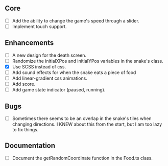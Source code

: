 ## Core

- [ ] Add the ability to change the game's speed through a slider.
- [ ] Implement touch support.

## Enhancements

- [ ] A new design for the death screen. 
- [ ] Randomize the initialXPos and initialYPos variables in the snake's class.
- [x] Use SCSS instead of css.
- [ ] Add sound effects for when the snake eats a piece of food
- [ ] Add linear-gradient css animations.
- [ ] Add score.
- [ ] Add game state indicator (paused, running).

## Bugs

- [ ] Sometimes there seems to be an overlap in the snake's tiles when changing directions. I KNEW about this from the start, but I am too lazy to fix things.


## Documentation

- [ ] Document the getRandomCoordinate function in the Food.ts class.